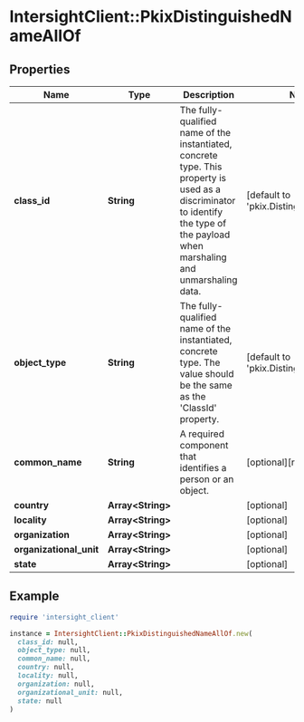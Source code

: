 # IntersightClient::PkixDistinguishedNameAllOf

## Properties

| Name | Type | Description | Notes |
| ---- | ---- | ----------- | ----- |
| **class_id** | **String** | The fully-qualified name of the instantiated, concrete type. This property is used as a discriminator to identify the type of the payload when marshaling and unmarshaling data. | [default to &#39;pkix.DistinguishedName&#39;] |
| **object_type** | **String** | The fully-qualified name of the instantiated, concrete type. The value should be the same as the &#39;ClassId&#39; property. | [default to &#39;pkix.DistinguishedName&#39;] |
| **common_name** | **String** | A required component that identifies a person or an object. | [optional][readonly] |
| **country** | **Array&lt;String&gt;** |  | [optional] |
| **locality** | **Array&lt;String&gt;** |  | [optional] |
| **organization** | **Array&lt;String&gt;** |  | [optional] |
| **organizational_unit** | **Array&lt;String&gt;** |  | [optional] |
| **state** | **Array&lt;String&gt;** |  | [optional] |

## Example

```ruby
require 'intersight_client'

instance = IntersightClient::PkixDistinguishedNameAllOf.new(
  class_id: null,
  object_type: null,
  common_name: null,
  country: null,
  locality: null,
  organization: null,
  organizational_unit: null,
  state: null
)
```


